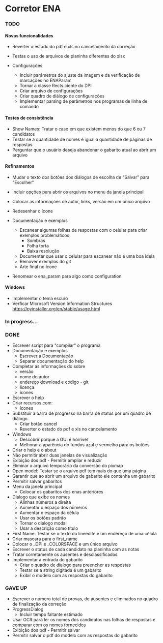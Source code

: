 
# Corretor ENA

### TODO

#### Novas funcionalidades

- Reverter o estado do pdf e xls no cancelamento da correção
- Testas o uso de arquivos de planinha diferentes do xlsx

- Configurações
  - Incluir parâmetros do ajuste da imagem e da verificação de marcações no ENAParam
  - Tornar a classe Rects ciente do DPI
  - Criar arquivo de configurações
  - Criar quadro de diálogo de configurações
  - Implementar parsing de parâmetros nos programas de linha de comando

#### Testes de consistência

- Show Names: Tratar o caso em que existem menos do que 6 ou 7 candidatos
- Testar se a quantidade de nomes é igual a quantidade de páginas de respostas
- Perguntar que o usuário deseja abandonar o gabarito atual ao abrir um arquivo

#### Refinamentos

- Mudar o texto dos botões dos diálogos de escolha de "Salvar" para "Escolher"
- Incluir opções para abrir os arquivos no menu da janela principal
- Colocar as informações de autor, links, versão em um único arquivo
- Redesenhar o ícone

- Documentação e exemplos
  - Escanear algumas folhas de respostas com o celular para criar exemplos problemáticos
    - Sombras
    - Folha torta
    - Baixa resolução
  - Documentar que usar o celular para escanear não é uma boa ideia
  - Remover exemplos do git
  - Arte final no ícone

- Renomear o ena_param para algo como configuration

#### Windows

- Implementar o tema escuro
- Verficar Microsoft Version Information Structures https://pyinstaller.org/en/stable/usage.html

### In progress...

### DONE

- Escrever script para "compilar" o programa
- Documentação e exemplos
  - Escrever a Documentação
  - Separar documentação do help
- Completar as informações do sobre
  - versão
  - nome do autor
  - endereço download e código - git
  - licença
  - ícones
- Escrever o help
- Criar recursos com:
  - ícones
- Substituir a barra de progresso na barra de status por um quadro de diálogo.
  - Criar botão cancel
  - Reverter o estado do pdf e xls no cancelamento
- Windows
  - Descobrir porque a GUI é horrível
  - Melhorar a aparência do fundos azul e vermelho para os botões
- Criar o help e o about
- Não permitir abrir duas janelas de visualização
- Exibição dos pdf - Permitir ampliar e reduzir
- Eliminar o arquivo temporário da conversão do pixmap
- Open model: Testar se o arquivo pdf tem mais do que uma página
- Garantir que ao abrir um arquivo de gabarito ele contenha um gabarito
- Permitir salvar gabaritos
- Menu da janela principal
  - Colocar os gabaritos dos enas anteriores
- Dialogo que exibe os nomes
  - Alinhas números a direita
  - Aumentar o espaço dos números
  - Aumentar o espaço da célula
  - Usar os botões padrão
  - Tornar o dialogo modal
  - Usar a descrição como título
- First Name: Testar se o texto do lineedite é um endereço de uma célula
- Criar mascara para o first_name
- Colocar o _DPI e _COLORSPACE e um único arquivo
- Escrever o status de cada candidato na planinha com as notas
- Tratar corretamente os ausentes e desclassificados
- Implementar a entrada do gabarito
  - Criar o quadro de dialogo para preencher as respostas
  - Testar se a string digitada é um gabarito
  - Exibir o modelo com as respostas do gabarito

### GAVE UP

- Escrever o número total de provas, de ausentes e eliminados no quadro de finalização da correção
- ProgressDialog
  - Incluir tempo faltante estimado
- Usar OCR para ler os nomes dos candidatos nas folhas de respostas e comparar com os nomes fornecidos
- Exibição dos pdf - Permitir salvar
- Permitir salvar o pdf do modelo com as respostas do gabarito

